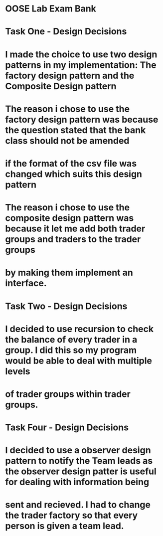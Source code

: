 # OOSE Lab Exam Bank

# Task One - Design Decisions

# I made the choice to use two design patterns in my implementation: The factory design pattern and the Composite Design pattern


# The reason i chose to use the factory design pattern was because the question stated that the bank class should not be amended
# if the format of the csv file was changed which suits this design pattern

# The reason i chose to use the composite design pattern was because it let me add both trader groups and traders to the trader groups
# by making them implement an interface.


# Task Two - Design Decisions

# I decided to use recursion to check the balance of every trader in a group. I did this so my program would be able to deal with multiple levels
# of trader groups within trader groups.


# Task Four - Design Decisions

# I decided to use a observer design pattern to notify the Team leads as the observer design patter is useful for dealing with information being
# sent and recieved. I had to change the trader factory so that every person is given a team lead.